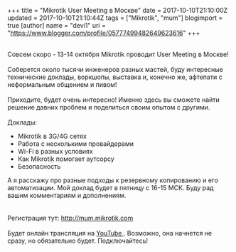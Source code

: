+++
title = "Mikrotik User Meeting в Москве"
date = 2017-10-10T21:10:00Z
updated = 2017-10-10T21:10:44Z
tags = ["Mikrotik", "mum"]
blogimport = true 
[author]
	name = "devi1"
	uri = "https://www.blogger.com/profile/05777499482649623616"
+++

<br />Совсем скоро - 13-14 октября Mikrotik проводит User Meeting в Москве!<br /><br />Соберется около тысячи инженеров разных мастей, буду интересные технические доклады, воркшопы, выставка и, конечно же, афтепати с неформальным общением и пивом!<br /><br />Приходите, будет очень интересно! Именно здесь вы сможете найти решение давних проблем и поделиться своим опытом с другими.<br /><br />Доклады:<br /><ul><li>Mikrotik в 3G/4G сетях</li><li>Работа с несколькими провайдерами</li><li>Wi-Fi в разных условиях</li><li>Как Mikrotik помогает аутсорсу</li><li>Безопасность</li></ul>А я расскажу про разные подходы к резервному копированию и его автоматизации. Мой доклад будет в пятницу с 16-15 МСК. Буду рад вашим комментариям и дополнениям.<br /><br /><br />Регистрация тут: <a href="http://mum.mikrotik.com/">http://mum.mikrotik.com</a><br /><br />Будет онлайн трансляция на <a href="https://www.youtube.com/user/mikrotikrouter/" target="_blank">YouTube </a>. Возможно, она начнется не сразу, но обязательно будет. Подключайтесь!<br />
